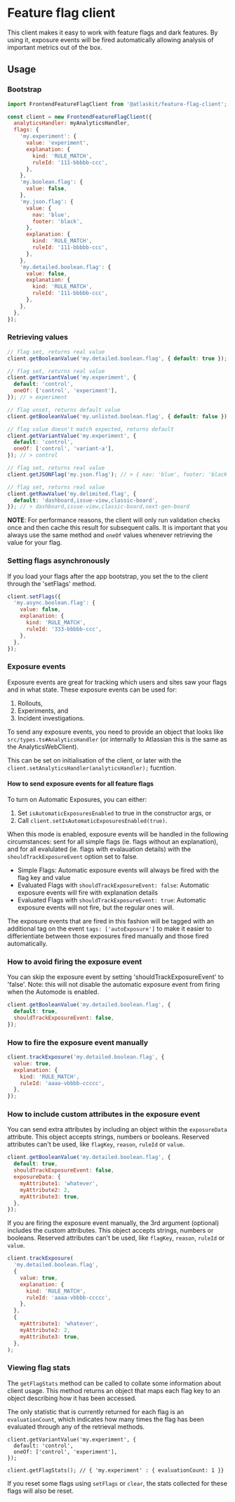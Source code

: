 # Feature flag client

This client makes it easy to work with feature flags and dark features.
By using it, exposure events will be fired automatically allowing analysis of important metrics out of the box.

## Usage

### Bootstrap

```javascript
import FrontendFeatureFlagClient from '@atlaskit/feature-flag-client';

const client = new FrontendFeatureFlagClient({
  analyticsHandler: myAnalyticsHandler,
  flags: {
    'my.experiment': {
      value: 'experiment',
      explanation: {
        kind: 'RULE_MATCH',
        ruleId: '111-bbbbb-ccc',
      },
    },
    'my.boolean.flag': {
      value: false,
    },
    'my.json.flag': {
      value: {
        nav: 'blue',
        footer: 'black',
      },
      explanation: {
        kind: 'RULE_MATCH',
        ruleId: '111-bbbbb-ccc',
      },
    },
    'my.detailed.boolean.flag': {
      value: false,
      explanation: {
        kind: 'RULE_MATCH',
        ruleId: '111-bbbbb-ccc',
      },
    },
  },
});
```

### Retrieving values

```javascript
// flag set, returns real value
client.getBooleanValue('my.detailed.boolean.flag', { default: true }); // > false

// flag set, returns real value
client.getVariantValue('my.experiment', {
  default: 'control',
  oneOf: ['control', 'experiment'],
}); // > experiment

// flag unset, returns default value
client.getBooleanValue('my.unlisted.boolean.flag', { default: false }); // > false

// flag value doesn't match expected, returns default
client.getVariantValue('my.experiment', {
  default: 'control',
  oneOf: ['control', 'variant-a'],
}); // > control

// flag set, returns real value
client.getJSONFlag('my.json.flag'); // > { nav: 'blue', footer: 'black' }

// flag set, returns real value
client.getRawValue('my.delimited.flag', {
  default: 'dashboard,issue-view,classic-board',
}); // > dashboard,issue-view,classic-board,next-gen-board
```

**NOTE**: For performance reasons, the client will only run validation checks once and then cache this result for subsequent calls. It is important that you always use the same method and `oneOf` values whenever retrieving the value for your flag.

### Setting flags asynchronously

If you load your flags after the app bootstrap, you set the to the client through the 'setFlags' method.

```javascript
client.setFlags({
  'my.async.boolean.flag': {
    value: false,
    explanation: {
      kind: 'RULE_MATCH',
      ruleId: '333-bbbbb-ccc',
    },
  },
});
```

### Exposure events

Exposure events are great for tracking which users and sites saw your flags and in what state. These exposure events can be used for:
1. Rollouts,
2. Experiments, and
3. Incident investigations.

To send any exposure events, you need to provide an object that looks like `src/types.ts#AnalyticsHandler` (or internally to Atlassian this is the same as the AnalyticsWebClient).

This can be set on initialisation of the client, or later with the `client.setAnalyticsHandler(analyticsHandler);` fucntion.


#### How to send exposure events for all feature flags

To turn on Automatic Exposures, you can either:

1. Set `isAutomaticExposuresEnabled` to true in the constructor args, or
1. Call `client.setIsAutomaticExposuresEnabled(true)`.

When this mode is enabled, exposure events will be handled in the following circumstances: sent for all simple flags (ie. flags without an explanation), and for all evalulated (ie. flags with evalauation details) with the `shouldTrackExposureEvent` option set to false.

- Simple Flags: Automatic exposure events will always be fired with the flag key and value
- Evaluated Flags with `shouldTrackExposureEvent: false`: Automatic exposure events will fire with explanation details
- Evaluated Flags with `shouldTrackExposureEvent: true`: Automatic exposure events will not fire, but the regular ones will.

The exposure events that are fired in this fashion will be tagged with an additional tag on the event `tags: ['autoExposure']` to make it easier to differientiate between those exposures fired manually and those fired automatically.

### How to avoid firing the exposure event

You can skip the exposure event by setting 'shouldTrackExposureEvent' to 'false'. Note: this will not disable the automatic exposure event from firing when the Automode is enabled.

```javascript
client.getBooleanValue('my.detailed.boolean.flag', {
  default: true,
  shouldTrackExposureEvent: false,
});
```

### How to fire the exposure event manually

```javascript
client.trackExposure('my.detailed.boolean.flag', {
  value: true,
  explanation: {
    kind: 'RULE_MATCH',
    ruleId: 'aaaa-vbbbb-ccccc',
  },
});
```

### How to include custom attributes in the exposure event

You can send extra attributes by including an object within the `exposureData` attribute. This object accepts strings, numbers or booleans. Reserved attributes can't be used, like `flagKey`, `reason`, `ruleId` or `value`.

```javascript
client.getBooleanValue('my.detailed.boolean.flag', {
  default: true,
  shouldTrackExposureEvent: false,
  exposureData: {
    myAttribute1: 'whatever',
    myAttribute2: 2,
    myAttribute3: true,
  },
});
```

If you are firing the exposure event manually, the 3rd argument (optional) includes the custom attributes. This object accepts strings, numbers or booleans. Reserved attributes can't be used, like `flagKey`, `reason`, `ruleId` or `value`.

```javascript
client.trackExposure(
  'my.detailed.boolean.flag',
  {
    value: true,
    explanation: {
      kind: 'RULE_MATCH',
      ruleId: 'aaaa-vbbbb-ccccc',
    },
  },
  {
    myAttribute1: 'whatever',
    myAttribute2: 2,
    myAttribute3: true,
  },
);
```

### Viewing flag stats

The `getFlagStats` method can be called to collate some information about client usage. This method returns an object that maps each flag key to an object describing how it has been accessed.

The only statistic that is currently returned for each flag is an `evaluationCount`, which indicates how many times the flag has been evaluated through any of the retrieval methods.

```
client.getVariantValue('my.experiment', {
  default: 'control',
  oneOf: ['control', 'experiment'],
});

client.getFlagStats(); // { 'my.experiment' : { evaluationCount: 1 }}
```

If you reset some flags using `setFlags` or `clear`, the stats collected for these flags will also be reset.

